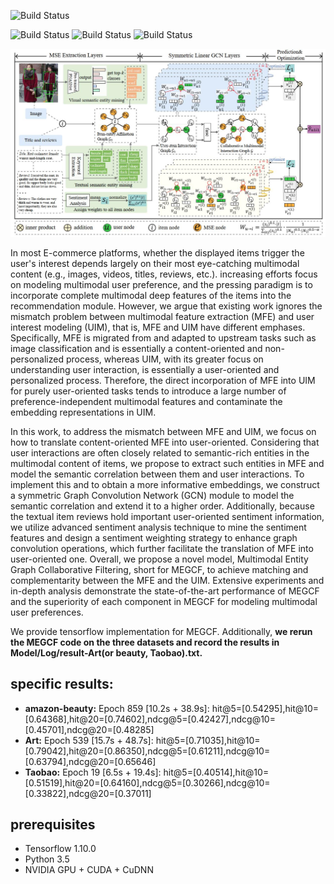 
<p align="left">
    <img src='https://img.shields.io/badge/Paper-MEGCF: Multimodal Entity Graph Collaborative Filtering for Personalized Recommendation-blue.svg' alt="Build Status">
</p>
<p align="left">
    <img src='https://img.shields.io/badge/key word-Recommender Systems-green.svg' alt="Build Status">
    <img src='https://img.shields.io/badge/key word-Graph Neural Networks-green.svg' alt="Build Status">
    <img src='https://img.shields.io/badge/key word-Multimodal user preferences-green.svg' alt="Build Status">
</p>

![framework of MEGCF](model.jpg)

In most E-commerce platforms, whether the displayed items trigger the user's interest depends largely on their most eye-catching multimodal content (e.g., images, videos, titles, reviews, etc.). increasing efforts focus on modeling multimodal user preference, and the pressing paradigm is to incorporate complete multimodal deep features of the items into the recommendation module. However, we argue that existing work ignores the mismatch problem between multimodal feature extraction (MFE) and user interest modeling (UIM), that is, MFE and UIM have different emphases. Specifically, MFE is migrated from and adapted to upstream tasks such as image classification and is essentially a content-oriented and non-personalized process, whereas UIM, with its greater focus on understanding user interaction, is essentially a user-oriented and personalized process. Therefore, the direct incorporation of MFE into UIM for purely user-oriented tasks tends to introduce a large number of preference-independent multimodal features and contaminate the embedding representations in UIM.

In this work, to address the mismatch between MFE and UIM, we focus on how to translate content-oriented MFE into user-oriented. Considering that user interactions are often closely related to semantic-rich entities in the multimodal content of items, we propose to extract such entities in MFE and model the semantic correlation between them and user interactions. To implement this and to obtain a more informative embeddings, we construct a symmetric Graph Convolution Network (GCN) module to model the semantic correlation and extend it to a higher order. Additionally, because the textual item reviews hold important user-oriented sentiment information, we utilize advanced sentiment analysis technique to mine the sentiment features and design a sentiment weighting strategy to enhance graph convolution operations, which further facilitate the translation of MFE into user-oriented one. Overall, we propose a novel model, Multimodal Entity Graph Collaborative Filtering, short for MEGCF, to achieve matching and complementarity between the MFE and the UIM. Extensive experiments and in-depth analysis demonstrate the state-of-the-art performance of MEGCF and the superiority of each component in MEGCF for modeling multimodal user preferences.

We provide tensorflow implementation for MEGCF. Additionally, **we rerun the MEGCF code on the three datasets and record the results in Model/Log/result-Art(or beauty, Taobao).txt.**

## specific results:

 - **amazon-beauty:** Epoch 859 [10.2s + 38.9s]: hit@5=[0.54295],hit@10=[0.64368],hit@20=[0.74602],ndcg@5=[0.42427],ndcg@10=[0.45701],ndcg@20=[0.48285]
 - **Art:** Epoch 539 [15.7s + 48.7s]: hit@5=[0.71035],hit@10=[0.79042],hit@20=[0.86350],ndcg@5=[0.61211],ndcg@10=[0.63794],ndcg@20=[0.65646]
 - **Taobao:** Epoch 19 [6.5s + 19.4s]: hit@5=[0.40514],hit@10=[0.51519],hit@20=[0.64160],ndcg@5=[0.30266],ndcg@10=[0.33822],ndcg@20=[0.37011]

## prerequisites

- Tensorflow 1.10.0
- Python 3.5
- NVIDIA GPU + CUDA + CuDNN
